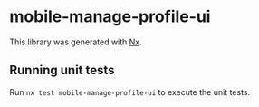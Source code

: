 # mobile-manage-profile-ui

This library was generated with [Nx](https://nx.dev).

## Running unit tests

Run `nx test mobile-manage-profile-ui` to execute the unit tests.
